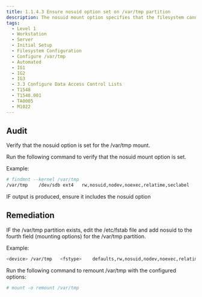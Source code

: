 ```yaml
---
title: 1.1.4.3 Ensure nosuid option set on /var/tmp partition
description: The nosuid mount option specifies that the filesystem cannot contain setuid files.
tags:
  - Level 1
  - Workstation
  - Server
  - Initial Setup
  - Filesystem Configuration
  - Configure /var/tmp
  - Automated
  - IG1
  - IG2
  - IG3
  - 3.3 Configure Data Access Control Lists
  - T1548
  - T1548.001
  - TA0005
  - M1022
---
```


## Audit
Verify that the nosuid option is set for the /var/tmp mount.

Run the following command to verify that the nosuid mount option is set.

Example:
```bash
# findmnt --kernel /var/tmp
/var/tmp	/dev/sdb ext4	rw,nosuid,nodev,noexec,relatime,seclabel
```
IF output is produced, ensure it includes the nosuid option

## Remediation
IF the /var/tmp partition exists, edit the /etc/fstab file and add nosuid to the fourth field (mounting options) for the /var/tmp partition.

Example:
```bash
<device> /var/tmp	<fstype>	defaults,rw,nosuid,nodev,noexec,relatime	0 0
```

Run the following command to remount /var/tmp with the configured options:
```bash
# mount -o remount /var/tmp
```
